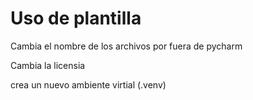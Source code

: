# Uso de plantilla

Cambia el nombre de los archivos por fuera de pycharm

Cambia la licensia

crea un nuevo ambiente virtial (.venv)